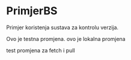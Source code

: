 # PrimjerBS
Primjer koristenja sustava za kontrolu verzija.

Ovo je testna promjena.
ovo je lokalna promjena

test promjena za fetch i pull
